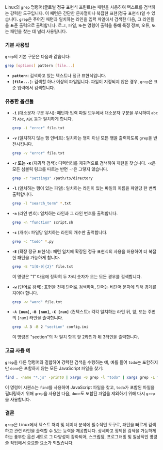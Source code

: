 Linux의 `grep` 명령어(글로벌 정규 표현식 프린트)는 패턴을 사용하여 텍스트를 검색하는 강력한 도구입니다. 이 패턴은 간단한 문자열이나 복잡한 표현(정규 표현식)일 수 있습니다. `grep`은 주어진 패턴과 일치하는 라인을 입력 파일에서 검색한 다음, 그 라인들을 표준 출력으로 출력합니다. 로그, 파일, 또는 명령어 출력을 통해 특정 정보, 오류, 또는 패턴을 찾는 데 널리 사용됩니다.

### 기본 사용법

`grep`의 기본 구문은 다음과 같습니다:

```bash
grep [options] pattern [file...]
```

- **`pattern`**: 검색하고 있는 텍스트나 정규 표현식입니다.
- **`[file...]`**: 검색할 하나 이상의 파일입니다. 파일이 지정되지 않은 경우, `grep`은 표준 입력에서 검색합니다.

### 유용한 옵션들

- **`-i`** (대소문자 구분 무시): 패턴과 입력 파일 모두에서 대소문자 구분을 무시하여 `abc`가 `Abc`, `ABC` 등과 일치하게 합니다.

  ```bash
  grep -i "error" file.txt
  ```

- **`-v`** (일치하지 않는 행 인버트): 일치하는 행이 아닌 모든 행을 출력하도록 `grep`을 반전시킵니다.

  ```bash
  grep -v "error" file.txt
  ```

- **`-r` 또는 `-R`** (재귀적 검색): 디렉터리를 재귀적으로 검색하여 패턴을 찾습니다. `-R`은 모든 심볼릭 링크를 따르는 반면 `-r`은 그렇지 않습니다.

  ```bash
  grep -r "settings" /path/to/directory
  ```

- **`-l`** (일치하는 행이 있는 파일): 일치하는 라인이 있는 파일의 이름을 파일당 한 번씩 출력합니다.

  ```bash
  grep -l "search_term" *.txt
  ```

- **`-n`** (라인 번호): 일치하는 라인과 그 라인 번호를 출력합니다.

  ```bash
  grep -n "function" script.sh
  ```

- **`-c`** (개수): 파일당 일치하는 라인의 개수만 출력합니다.

  ```bash
  grep -c "todo" *.py
  ```

- **`-E`** (확장 정규 표현식): 패턴 일치에 확장된 정규 표현식의 사용을 허용하여 더 복잡한 패턴을 가능하게 합니다.

  ```bash
  grep -E "1[0-9]{2}" file.txt
  ```

  이 명령은 "1" 다음에 정확히 두 자리 숫자가 오는 모든 경우를 검색합니다.

- **`-w`** (단어로 검색): 표현을 전체 단어로 검색하며, 단어는 비단어 문자에 의해 경계를 지어야 합니다.

  ```bash
  grep -w "word" file.txt
  ```

- **`-A [num]`, `-B [num]`, `-C [num]`** (컨텍스트): 각각 일치하는 라인 뒤, 앞, 또는 주변의 `[num]` 라인을 출력합니다.
  ```bash
  grep -A 3 -B 2 "section" config.ini
  ```
  이 명령은 "section"의 각 일치 항목 앞 2라인과 뒤 3라인을 출력합니다.

### 고급 사용 예

`grep`을 다른 명령어와 결합하여 강력한 검색을 수행하는 예, 예를 들어 `todo`는 포함하지만 `done`은 포함하지 않는 모든 JavaScript 파일을 찾기:

```bash
find . -name "*.js" -print0 | xargs -0 grep -l "todo" | xargs grep -L "done"
```

이 명령어 시퀀스는 `find`를 사용하여 JavaScript 파일을 찾고, `todo`가 포함된 파일을 필터링하기 위해 `grep`을 사용한 다음, `done`도 포함된 파일을 제외하기 위해 다시 `grep`을 사용합니다.

### 결론

`grep`은 Linux에서 텍스트 처리 및 데이터 분석에 필수적인 도구로, 패턴을 빠르게 검색하고 관련 라인을 출력할 수 있는 능력을 제공합니다. 상세하고 정제된 검색을 가능하게 하는 풍부한 옵션 세트로 그 다양성이 강화되어, 스크립팅, 프로그래밍 및 일상적인 명령줄 작업에서 중요한 요소가 되었습니다.
